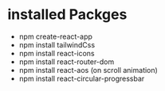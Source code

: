 # installed Packges
  - npm create-react-app
  - npm install tailwindCss
  - npm install react-icons
  - npm install react-router-dom
  - npm install react-aos (on scroll animation)
  - npm install react-circular-progressbar

